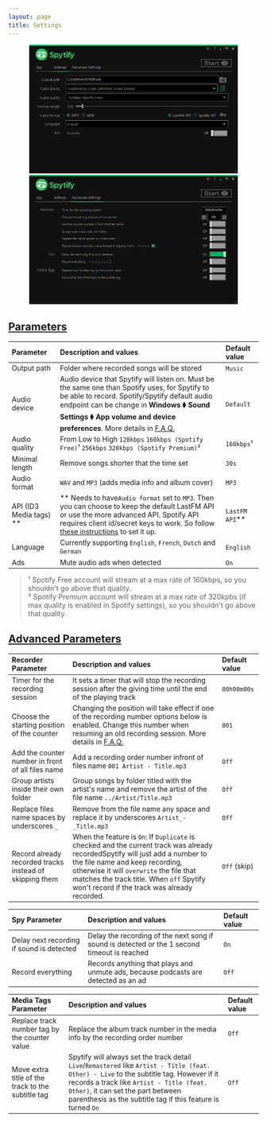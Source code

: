 ```yaml
---
layout: page
title: Settings
---
```


<p align="center">
    <a href="./assets/images/ui_settings.png">
        <img alt="Spotify Core Settings" width="420" height="auto" src="./assets/images/ui_settings.png"/>
    </a>
    <a href="./assets/images/ui_advanced_settings.png">
        <img alt="Spotify Recorder and Watcher Settings" width="420" height="auto" src="./assets/images/ui_advanced_settings.png"/>
    </a>
</p>

## [Parameters](#parameters)

| Parameter                 | Description and values                                                                                                                                                                                                                                                                                            | Default value    |
| :------------------------ | :---------------------------------------------------------------------------------------------------------------------------------------------------------------------------------------------------------------------------------------------------------------------------------------------------------------- | :--------------- |
| Output path               | Folder where recorded songs will be stored                                                                                                                                                                                                                                                                        | `Music`          |
| Audio device              | Audio device that Spytify will listen on. Must be the same one than Spotify uses, for Spytify to be able to record. Spotify/Spytify default audio endpoint can be change in **Windows 🡂 Sound Settings 🡂 App volume and device preferences**. More details in [F.A.Q.](./faq.html#isolate-spotify-audio-endpoint) | `Default`        |
| Audio quality             | From Low to High `128kbps` `160kbps (Spotify Free)`¹ `256kbps` `320kbps (Spotify Premium)`²                                                                                                                                                                                                                       | `160kbps`¹       |
| Minimal length            | Remove songs shorter that the time set                                                                                                                                                                                                                                                                            | `30s`            |
| Audio format              | `WAV` and `MP3` (adds media info and album cover)                                                                                                                                                                                                                                                                 | `MP3`            |
| API (ID3 Media tags) \*\* | \*\* Needs to have`Audio format` set to `MP3`. Then you can choose to keep the default LastFM API or use the more advanced API. Spotify API requires client id/secret keys to work. So follow [these instructions](./faq.html#media-tags-not-found) to set it up.                                                 | `LastFM API`\*\* |
| Language                  | Currently supporting `English`, `French`, `Dutch` and `German`                                                                                                                                                                                                                                                    | `English`        |
| Ads                       | Mute audio ads when detected                                                                                                                                                                                                                                                                                      | `On`             |

> ¹ Spotify Free account will stream at a max rate of 160kbps, so you shouldn't go above that quality.  
> ² Spotify Premium account will stream at a max rate of 320kpbs (if max quality is enabled in Spotify settings), so you shouldn't go above that quality.

## [Advanced Parameters](#advanced-parameters)

| Recorder Parameter                                      | Description and values                                                                                                                                                                                                                                                                                    | Default value |
| :------------------------------------------------------ | :-------------------------------------------------------------------------------------------------------------------------------------------------------------------------------------------------------------------------------------------------------------------------------------------------------- | :------------ |
| Timer for the recording session                         | It sets a timer that will stop the recording session after the giving time until the end of the playing track                                                                                                                                                                                             | `00h00m00s`   |
| Choose the starting position of the counter             | Changing the position will take effect if one of the recording number options below is enabled. Change this number when resuming an old recording session. More details in [F.A.Q.](./faq.html#recording-order-number)                                                                                    | `001`         |
| Add the counter number in front of all files name       | Add a recording order number infront of files name `001 Artist - Title.mp3`                                                                                                                                                                                                                               | `Off`         |
| Group artists inside their own folder                   | Group songs by folder titled with the artist's name and remove the artist of the file name `../Artist/Title.mp3`                                                                                                                                                                                          | `Off`         |
| Replace files name spaces by underscores `_`            | Remove from the file name any space and replace it by underscores `Artist_-_Title.mp3`                                                                                                                                                                                                                    | `Off`         |
| Record already recorded tracks instead of skipping them | When the feature is `On`: If `Duplicate` is checked and the current track was already recordedSpytify will just add a number to the file name and keep recording, otherwise it will `overwrite` the file that matches the track title. When `off` Spytify won't record if the track was already recorded. | `Off` (skip)  |

>

| Spy Parameter                             | Description and values                                                                       | Default value |
| :---------------------------------------- | :------------------------------------------------------------------------------------------- | :------------ |
| Delay next recording if sound is detected | Delay the recording of the next song if sound is detected or the 1 second timeout is reached | `On`          |
| Record everything                         | Records anything that plays and unmute ads, because podcasts are detected as an ad           | `Off`         |

>

| Media Tags Parameter                              | Description and values                                                                                                                                                                                                                                                                     | Default value |
| :------------------------------------------------ | :----------------------------------------------------------------------------------------------------------------------------------------------------------------------------------------------------------------------------------------------------------------------------------------- | :------------ |
| Replace track number tag by the counter value     | Replace the album track number in the media info by the recording order number                                                                                                                                                                                                             | `Off`         |
| Move extra title of the track to the subtitle tag | Spytify will always set the track detail `Live`/`Remastered` like `Artist - Title (feat. Other) - Live` to the subtitle tag. However if it records a track like `Artist - Title (feat. Other)`, it can set the part between parenthesis as the subtitle tag if this feature is turned `On` | `Off`         |
